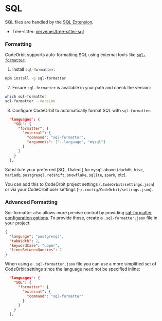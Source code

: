 # SQL

SQL files are handled by the [SQL Extension](https://github.com/CodeOrbit-extensions/sql).

- Tree-sitter: [nervenes/tree-sitter-sql](https://github.com/nervenes/tree-sitter-sql)

### Formatting

CodeOrbit supports auto-formatting SQL using external tools like [`sql-formatter`](https://github.com/sql-formatter-org/sql-formatter).

1. Install `sql-formatter`:

```sh
npm install -g sql-formatter
```

2. Ensure `sql-formatter` is available in your path and check the version:

```sh
which sql-formatter
sql-formatter --version
```

3. Configure CodeOrbit to automatically format SQL with `sql-formatter`:

```json
  "languages": {
    "SQL": {
      "formatter": {
        "external": {
          "command": "sql-formatter",
          "arguments": ["--language", "mysql"]
        }
      }
    }
  },
```

Substitute your preferred [SQL Dialect] for `mysql` above (`duckdb`, `hive`, `mariadb`, `postgresql`, `redshift`, `snowflake`, `sqlite`, `spark`, etc).

You can add this to CodeOrbit project settings (`.CodeOrbit/settings.json`) or via your CodeOrbit user settings (`~/.config/CodeOrbit/settings.json`).

### Advanced Formatting

Sql-formatter also allows more precise control by providing [sql-formatter configuration options](https://github.com/sql-formatter-org/sql-formatter#configuration-options). To provide these, create a `.sql-formatter.json` file in your project:

```json
{
  "language": "postgresql",
  "tabWidth": 2,
  "keywordCase": "upper",
  "linesBetweenQueries": 2
}
```

When using a `.sql-formatter.json` file you can use a more simplified set of CodeOrbit settings since the language need not be specified inline:

```json
  "languages": {
    "SQL": {
      "formatter": {
        "external": {
          "command": "sql-formatter"
        }
      }
    }
  },
```
